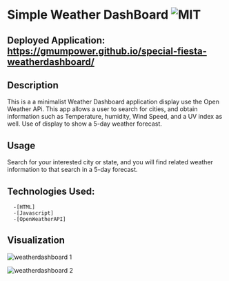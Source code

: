 # Simple Weather DashBoard ![MIT](https://img.shields.io/badge/license-MIT-green)

## Deployed Application: https://gmumpower.github.io/special-fiesta-weatherdashboard/

   ## Description
   This is a a minimalist Weather Dashboard application display use the Open Weather APi. This app allows a user to search for cities, and obtain information such as Temperature, humidity, Wind Speed, and a UV index as well. Use of display to show a 5-day weather forecast.
      
   ## Usage
   Search for your interested city or state, and you will find related weather information to that search in a 5-day forecast.
   
   ## Technologies Used:
      -[HTML]
      -[Javascript]
      -[OpenWeatherAPI]
      
   ## Visualization
   
![weatherdashboard 1](https://user-images.githubusercontent.com/60993926/163606796-c5af08ae-d876-45bf-a81e-57180364b4b9.png)

![weatherdashboard 2](https://user-images.githubusercontent.com/60993926/163606803-fff474f9-127c-46dd-ac4f-f5bfbf7eb789.png)
